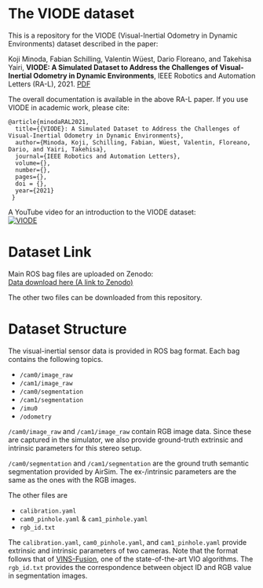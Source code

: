 # The VIODE dataset
This is a repository for the VIODE (Visual-Inertial Odometry in Dynamic Environments) dataset described in the paper:

Koji Minoda, Fabian Schilling, Valentin Wüest, Dario Floreano, and Takehisa Yairi, **VIODE: A Simulated Dataset to Address the Challenges of Visual-Inertial Odometry in Dynamic Environments**, IEEE Robotics and Automation Letters (RA-L), 2021. [PDF](notyet)

The overall documentation is available in the above RA-L paper. If you use VIODE in academic work, please cite:
```
@article{minodaRAL2021,
  title={{VIODE}: A Simulated Dataset to Address the Challenges of Visual-Inertial Odometry in Dynamic Environments},
  author={Minoda, Koji, Schilling, Fabian, Wüest, Valentin, Floreano, Dario, and Yairi, Takehisa},
  journal={IEEE Robotics and Automation Letters},
  volume={},
  number={},
  pages={},
  doi = {},
  year={2021}
 }
```



A YouTube video for an introduction to the VIODE dataset:  
[![VIODE](http://img.youtube.com/vi/LlFTyQf_dlo/0.jpg)](https://youtu.be/LlFTyQf_dlo "VIODE")


# Dataset Link
Main ROS bag files are uploaded on Zenodo:  
[Data download here (A link to Zenodo)](https://zenodo.org/record/4493401)

The other two files can be downloaded from this repository.


# Dataset Structure
The visual-inertial sensor data is provided in ROS bag format. Each bag contains the following topics.
- `/cam0/image_raw`
- `/cam1/image_raw`
- `/cam0/segmentation`
- `/cam1/segmentation`
- `/imu0`
- `/odometry`

`/cam0/image_raw` and `/cam1/image_raw` contain RGB image data. Since these are captured in the simulator, we also provide ground-truth extrinsic and intrinsic parameters for this stereo setup.

`/cam0/segmentation` and `/cam1/segmentation` are the ground truth semantic segmentation provided by AirSim. 
The ex-/intrinsic parameters are the same as the ones with the RGB images. 

The other files are
- `calibration.yaml`
- `cam0_pinhole.yaml` & `cam1_pinhole.yaml`
- `rgb_id.txt`

The `calibration.yaml`, `cam0_pinhole.yaml`, and `cam1_pinhole.yaml` provide extrinsic and intrinsic parameters of two cameras. 
Note that the format follows that of [VINS-Fusion](https://github.com/HKUST-Aerial-Robotics/VINS-Fusion), one of the state-of-the-art VIO algorithms.
The `rgb_id.txt` provides the correspondence between object ID and RGB value in segmentation images.

